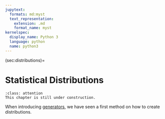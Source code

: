 ```yaml
---
jupytext:
  formats: md:myst
  text_representation:
    extension: .md
    format_name: myst
kernelspec:
  display_name: Python 3
  language: python
  name: python3
---
```


(sec:distributions)=
# Statistical Distributions

```{admonition} Under Construction
:class: attention
This chapter is still under construction.
```

When introducing [generators](Generators.md), we have seen a first method on how to create distributions.

